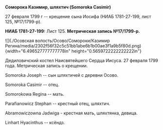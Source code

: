 **Соморока Казимир, шляхтич (Somoroka Casimir)**

27 февраля 1799 г -- крещение сына Иосифа (НИАБ 1781-27-199, лист 125,
№17/1799-р).

**НИАБ 1781-27-199:** Лист 125. **Метрическая запись №17/1799-р.**

![](./Осовская волость/Осово/Сомороки/Казимир Регина/media/2302f56f32c5c51bb1abe6b1b00ae3f1a9b5f80d.png){width="6.496527777777778in"
height="0.5659722222222222in"}

Дедиловичский костел Наисвятейшего Сердца Иисуса. 27 февраля 1799 года.
Метрическая запись о крещении.

Somoroka Joseph -- сын шляхтичей с деревни Осово.

Somoroka Casimir -- отец.

Somorokowa Regina -- мать.

Parafianowicz Stephan -- крестный отец, шляхтич.

Abramowiczowna Jadwiga - крестная мать, шляхтянка, девица.

Linhart Hyacinthus -- ксёндз.
